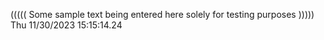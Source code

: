 ((((( Some sample text being entered here solely for testing purposes ))))) Thu 11/30/2023 15:15:14.24
